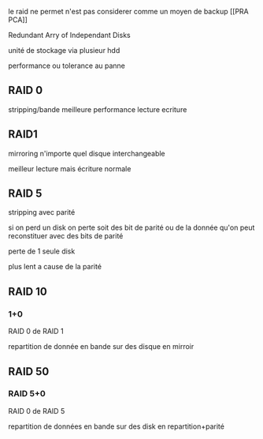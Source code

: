 
le raid ne permet n'est pas considerer comme un moyen de backup
[[PRA PCA]]

Redundant Arry of Independant Disks


unité de stockage via plusieur hdd


performance ou tolerance au panne


## RAID 0
stripping/bande 
meilleure performance lecture ecriture
## RAID1
mirroring
n'importe quel disque interchangeable

meilleur lecture mais écriture normale
## RAID 5
stripping avec parité 

si on perd un disk on perte soit des bit de parité ou de la donnée qu'on peut reconstituer avec des bits de parité

perte de 1 seule disk

plus lent a cause de la parité
## RAID 10

### 1+0

RAID 0 de RAID 1

repartition de donnée en bande sur des disque en mirroir
## RAID 50

### RAID 5+0


RAID 0 de RAID 5

repartition de données en bande sur des disk en repartition+parité